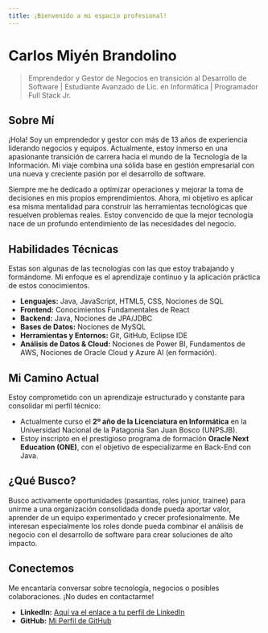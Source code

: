 ```yaml
---
title: ¡Bienvenido a mi espacio profesional!
---
```


# Carlos Miyén Brandolino

> Emprendedor y Gestor de Negocios en transición al Desarrollo de Software | Estudiante Avanzado de Lic. en Informática | Programador Full Stack Jr.

## Sobre Mí

¡Hola! Soy un emprendedor y gestor con más de 13 años de experiencia liderando negocios y equipos. Actualmente, estoy inmerso en una apasionante transición de carrera hacia el mundo de la Tecnología de la Información. Mi viaje combina una sólida base en gestión empresarial con una nueva y creciente pasión por el desarrollo de software.

Siempre me he dedicado a optimizar operaciones y mejorar la toma de decisiones en mis propios emprendimientos. Ahora, mi objetivo es aplicar esa misma mentalidad para construir las herramientas tecnológicas que resuelven problemas reales. Estoy convencido de que la mejor tecnología nace de un profundo entendimiento de las necesidades del negocio.

## Habilidades Técnicas

Estas son algunas de las tecnologías con las que estoy trabajando y formándome. Mi enfoque es el aprendizaje continuo y la aplicación práctica de estos conocimientos.

* **Lenguajes:** Java, JavaScript, HTML5, CSS, Nociones de SQL
* **Frontend:** Conocimientos Fundamentales de React
* **Backend:** Java, Nociones de JPA/JDBC
* **Bases de Datos:** Nociones de MySQL
* **Herramientas y Entornos:** Git, GitHub, Eclipse IDE
* **Análisis de Datos & Cloud:** Nociones de Power BI, Fundamentos de AWS, Nociones de Oracle Cloud y Azure AI (en formación).

## Mi Camino Actual

Estoy comprometido con un aprendizaje estructurado y constante para consolidar mi perfil técnico:

* Actualmente curso el **2º año de la Licenciatura en Informática** en la Universidad Nacional de la Patagonia San Juan Bosco (UNPSJB).
* Estoy inscripto en el prestigioso programa de formación **Oracle Next Education (ONE)**, con el objetivo de especializarme en Back-End con Java.

## ¿Qué Busco?

Busco activamente oportunidades (pasantías, roles junior, trainee) para unirme a una organización consolidada donde pueda aportar valor, aprender de un equipo experimentado y crecer profesionalmente. Me interesan especialmente los roles donde pueda combinar el análisis de negocio con el desarrollo de software para crear soluciones de alto impacto.

## Conectemos

Me encantaría conversar sobre tecnología, negocios o posibles colaboraciones. ¡No dudes en contactarme!

* **LinkedIn:** [Aquí va el enlace a tu perfil de LinkedIn]((https://linkedin.in/in/brandolino-carlos-miyen))
* **GitHub:** [Mi Perfil de GitHub]((https://github.com/MiyoBran))
